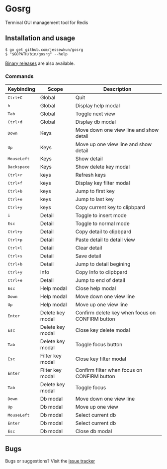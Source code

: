 # Gosrg

Terminal GUI management tool for Redis



## Installation and usage

```
$ go get github.com/jessewkun/gosrg
$ "$GOPATH/bin/gosrg" --help
```
[Binary releases](https://github.com/jessewkun/gosrg/releases) are also available.


### Commands

Keybinding               | Scope                | Description
-------------------------|----------------------|--------------------------------------------------
<kbd>Ctrl+C</kbd>        | Global               | Quit
<kbd>h</kbd>             | Global               | Display help modal
<kbd>Tab</kbd>           | Global               | Toggle next view
<kbd>Ctrl+d</kbd>        | Global               | Display db modal
<kbd>Down</kbd>          | Keys                 | Move down one view line and show detail
<kbd>Up</kbd>            | Keys                 | Move up one view line and show detail
<kbd>MouseLeft</kbd>     | Keys                 | Show detail
<kbd>Backspace</kbd>     | Keys                 | Show delete key modal
<kbd>Ctrl+r</kbd>        | keys                 | Refresh keys
<kbd>Ctrl+f</kbd>        | keys                 | Display key filter modal
<kbd>Ctrl+b</kbd>        | keys                 | Jump to first key
<kbd>Ctrl+e</kbd>        | keys                 | Jump to last key
<kbd>Ctrl+y</kbd>        | keys                 | Copy current key to clipbpard
<kbd>i</kbd>             | Detail               | Toggle to insert mode
<kbd>Esc</kbd>           | Detail               | Toggle to normal mode
<kbd>Ctrl+y</kbd>        | Detail               | Copy detail to clipbpard
<kbd>Ctrl+p</kbd>        | Detail               | Paste detail to detail view
<kbd>Ctrl+l</kbd>        | Detail               | Clear detail
<kbd>Ctrl+s</kbd>        | Detail               | Save detail
<kbd>Ctrl+b</kbd>        | Detail               | Jump to detail begining
<kbd>Ctrl+y</kbd>        | Info                 | Copy Info to clipbpard
<kbd>Ctrl+e</kbd>        | Detail               | Jump to end of detail
<kbd>Esc</kbd>           | Help modal           | Close help modal
<kbd>Down</kbd>          | Help modal           | Move down one view line
<kbd>Up</kbd>            | Help modal           | Move up one view line
<kbd>Enter</kbd>         | Delete key modal     | Confirm delete key when focus on CONFIRM button
<kbd>Esc</kbd>           | Delete key modal     | Close key delete modal
<kbd>Tab</kbd>           | Delete key modal     | Toggle focus button
<kbd>Esc</kbd>           | Filter key modal     | Close key filter modal
<kbd>Enter</kbd>         | Filter key modal     | Confirm filter when focus on CONFIRM button
<kbd>Tab</kbd>           | Delete key modal     | Toggle focus
<kbd>Down</kbd>          | Db modal             | Move down one view line
<kbd>Up</kbd>            | Db modal             | Move up one view
<kbd>MouseLeft</kbd>     | Db modal             | Select current db
<kbd>Enter</kbd>         | Db modal             | Select current db
<kbd>Esc</kbd>           | Db modal             | Close db modal


## Bugs

Bugs or suggestions? Visit the [issue tracker](https://github.com/jessewkun/gosrg/issues)
